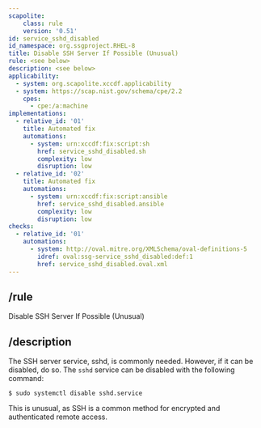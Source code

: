 ```yaml
---
scapolite:
    class: rule
    version: '0.51'
id: service_sshd_disabled
id_namespace: org.ssgproject.RHEL-8
title: Disable SSH Server If Possible (Unusual)
rule: <see below>
description: <see below>
applicability:
  - system: org.scapolite.xccdf.applicability
  - system: https://scap.nist.gov/schema/cpe/2.2
    cpes:
      - cpe:/a:machine
implementations:
  - relative_id: '01'
    title: Automated fix
    automations:
      - system: urn:xccdf:fix:script:sh
        href: service_sshd_disabled.sh
        complexity: low
        disruption: low
  - relative_id: '02'
    title: Automated fix
    automations:
      - system: urn:xccdf:fix:script:ansible
        href: service_sshd_disabled.ansible
        complexity: low
        disruption: low
checks:
  - relative_id: '01'
    automations:
      - system: http://oval.mitre.org/XMLSchema/oval-definitions-5
        idref: oval:ssg-service_sshd_disabled:def:1
        href: service_sshd_disabled.oval.xml
---
```



## /rule

Disable SSH Server If Possible (Unusual)

## /description

The
SSH server service, sshd, is commonly needed. However, if it can be
disabled, do so. The `sshd` service can be disabled with the following
command:

``` 
$ sudo systemctl disable sshd.service
```

This is unusual, as SSH is a common method for encrypted and
authenticated remote access.
